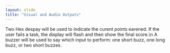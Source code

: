 ```yaml
---
layout: slide
title: "Visual and Audio Outputs"
---
```

Two Hex despay will be used to indicate the curent points earened. If the user fails a task, the display will flash and then show the final score.\n A buzzer will be used to say which input to perform: one short buzz, one long buzz, or two short buzzes.
